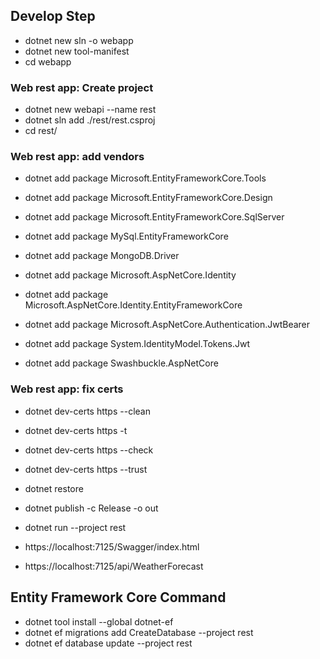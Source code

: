 
## Develop Step 
- dotnet new sln -o webapp
- dotnet new tool-manifest
- cd webapp
### Web rest app: Create project 
- dotnet new webapi --name rest
- dotnet sln add ./rest/rest.csproj
- cd rest/
### Web rest app: add vendors 
- dotnet add package Microsoft.EntityFrameworkCore.Tools
- dotnet add package Microsoft.EntityFrameworkCore.Design

- dotnet add package Microsoft.EntityFrameworkCore.SqlServer
- dotnet add package MySql.EntityFrameworkCore
- dotnet add package MongoDB.Driver

- dotnet add package Microsoft.AspNetCore.Identity
- dotnet add package Microsoft.AspNetCore.Identity.EntityFrameworkCore
- dotnet add package Microsoft.AspNetCore.Authentication.JwtBearer
- dotnet add package System.IdentityModel.Tokens.Jwt
- dotnet add package Swashbuckle.AspNetCore
### Web rest app: fix certs
- dotnet dev-certs https --clean
- dotnet dev-certs https -t
- dotnet dev-certs https --check
- dotnet dev-certs https --trust

- dotnet restore 
- dotnet publish -c Release -o out 
- dotnet run --project rest
- https://localhost:7125/Swagger/index.html
- https://localhost:7125/api/WeatherForecast

## Entity Framework Core Command
- dotnet tool install --global dotnet-ef
- dotnet ef migrations add CreateDatabase --project rest
- dotnet ef database update --project rest